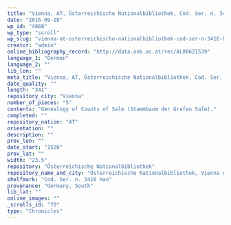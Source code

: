 ```yaml
---
title: "Vienna, AT, Österreichische Nationalbibliothek, Cod. Ser. n. 3416 Han"
date: "2016-09-28"
wp_id: "4888"
wp_type: "scroll"
wp_slug: "vienna-at-osterreichische-nationalbibliothek-cod-ser-n-3416-han"
creator: "admin"
online_bibliography_record: "http://data.onb.ac.at/rec/AL00621539"
language_1: "German"
language_2: ""
lib_lon: ""
meta_title: "Vienna, AT, Österreichische Nationalbibliothek, Cod. Ser. n. 3416 Han"
date_quality: ""
length: "341"
repository_city: "Vienna"
number_of_pieces: "5"
contents: "Genealogy of Counts of Salm (Stammbaum der Grafen Salm)."
completed: ""
repository_nation: "AT"
orientation: ""
description: ""
prov_lon: ""
date_start: "1520"
prov_lat: ""
width: "23.5"
repository: "Österreichische Nationalbibliothek"
repository_name_and_city: "Österreichische Nationalbibliothek, Vienna AT"
shelfmark: "Cod. Ser. n. 3416 Han"
provenance: "Germany, South"
lib_lat: ""
online_images: ""
_scrolls_id: "70"
type: "Chronicles"
---
```



